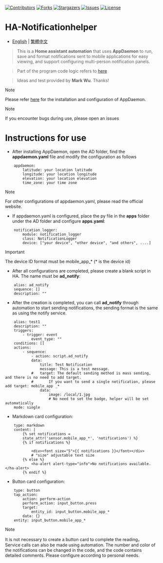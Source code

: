 
 [![Contributors][contributors-shield]][contributors-url]
 [![Forks][forks-shield]][forks-url]
 [![Stargazers][stars-shield]][stars-url]
 [![Issues][issues-shield]][issues-url]
 [![License][license-shield]][license-url]

 [contributors-shield]: https://img.shields.io/github/contributors/kukuxx/HA-APP_Notification.svg?style=for-the-badge
 [contributors-url]: https://github.com/kukuxx/HA-APP_Notification/graphs/contributors

 [forks-shield]: https://img.shields.io/github/forks/kukuxx/HA-APP_Notification.svg?style=for-the-badge
 [forks-url]: https://github.com/kukuxx/HA-APP_Notification/network/members

 [stars-shield]: https://img.shields.io/github/stars/kukuxx/HA-APP_Notification.svg?style=for-the-badge
 [stars-url]: https://github.com/kukuxx/HA-APP_Notification/stargazers

 [issues-shield]: https://img.shields.io/github/issues/kukuxx/HA-APP_Notification.svg?style=for-the-badge
 [issues-url]: https://github.com/kukuxx/HA-APP_Notification/issues

 [license-shield]: https://img.shields.io/github/license/kukuxx/HA-APP_Notification.svg?style=for-the-badge
 [license-url]: https://github.com/kukuxx/HA-APP_Notification/blob/main/LICENSE

# HA-Notificationhelper

- [English](/README.md) | [繁體中文](/README-zh-TW.md)

> This is a **Home assistant automation** that uses **AppDaemon** to run,
  save and format notifications sent to mobile applications for easy viewing, 
  and support configuring multi-person notification panels.

> Part of the program code logic refers to [here](https://forum.automata.id/t/topic/807)

> Ideas and test provided by **Mark Wu**. Thanks!

> [!NOTE]
> Please refer [here](https://appdaemon.readthedocs.io/en/latest/INSTALL.html) 
  for the installation and configuration of AppDaemon.

> [!NOTE]
> If you encounter bugs during use, please open an issues

# Instructions for use  

- After installing AppDaemon, open the AD folder, 
  find the **appdaemon.yaml** file and modify the configuration as follows
```
    appdaemon:
        latitude: your location latitude
        longitude: your location longitude
        elevation: your location elevation
        time_zone: your time zone
```
> [!NOTE]
> For other configurations of appdaemon.yaml, please read the official website.

- If appdaemon.yaml is configured, place the py file in the **apps** folder under the AD folder and configure **apps.yaml**:
```
    notification_logger:
        module: notification_logger
        class: NotificationLogger
        device: ["your device", "other device", "and others", ....]
```
> [!important]
> The device ID format must be mobile_app_* (* is the device id)

- After all configurations are completed, please create a blank script in HA. The name must be **ad_notify**:
```
    alias: ad_notify
    sequence: []
    description: ""
```

- After the creation is completed, you can call **ad_notify** through automation to start sending notifications,
  the sending format is the same as using the notify service.
```
    alias: test1
    description: ""
    triggers:
        - trigger: event
            event_type: ""
    conditions: []
    actions:
        - sequence:
            - action: script.ad_notify
            data:
                title: Test Notification
                message: This is a test message.
            #   target: The default sending method is mass sending, and there is no need to add target.
            #       If you want to send a single notification, please add target: mobile_app _*
                data:
                    image: /local/1.jpg
                    # No need to set the badge, helper will be set automatically
    mode: single
```

- Markdown card configuration:
```
    type: markdown
    content: |
        {% set notifications =
        state_attr('sensor.mobile_app_*', 'notifications') %}
        {% if notifications %}
            
            <div><font size="5">{{ notifications }}</font></div>
            # "size" adjustable text size
        {% else %}
            <ha-alert alert-type="info">No notifications available.</ha-alert>
        {% endif %}
```

- Button card configuration:
```
    type: button
    tap_action:
        action: perform-action
        perform_action: input_button.press
        target:
            entity_id: input_button.mobile_app_*
        data: {}
    entity: input_button.mobile_app_*
```
> [!NOTE]
> It is not necessary to create a button card to complete the reading，
  Service calls can also be made using automation.
  The number and color of the notifications can be changed in the code, 
  and the code contains detailed comments.
  Please configure according to personal needs.          


